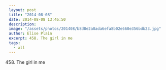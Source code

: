```yaml
---
layout: post
title: "2014-08-08"
date: 2014-08-08 13:46:50
description: 
image: "/assets/photos/201408/b8d8e2a0ada6efa8b02e660e356bdb23.jpg"
author: Elise Plain
excerpt: 458. The girl in me
tags: 
  - all
---
```


458. The girl in me
<p></p>
